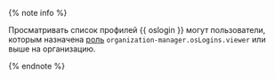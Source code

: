 {% note info %}

Просматривать список профилей {{ oslogin }} могут пользователи, которым назначена [роль](../../organization/security/index.md#organization-manager-osLogins-viewer) `organization-manager.osLogins.viewer` или выше на организацию.

{% endnote %}